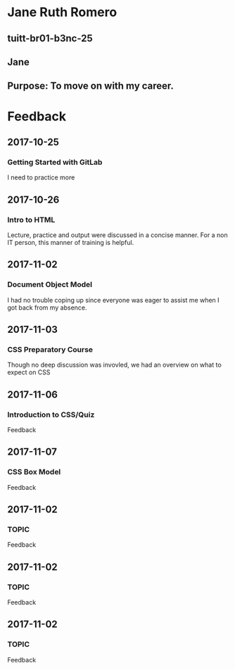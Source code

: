 # Jane Ruth Romero
## tuitt-br01-b3nc-25
## Jane
## Purpose: To move on with my career.

# Feedback

## 2017-10-25
### Getting Started with GitLab
I need to practice more 


## 2017-10-26
### Intro to HTML
Lecture, practice and output were discussed in a concise manner. For a non IT person, this manner of training is helpful.


## 2017-11-02
### Document Object Model
I had no trouble coping up since everyone was eager to assist me when I got back from my absence.
 


## 2017-11-03
### CSS Preparatory Course
Though no deep discussion was invovled, we had an overview on what to expect on CSS


## 2017-11-06
### Introduction to CSS/Quiz
Feedback 


## 2017-11-07
### CSS Box Model
Feedback 


## 2017-11-02
### TOPIC
Feedback 


## 2017-11-02
### TOPIC
Feedback 


## 2017-11-02
### TOPIC
Feedback 